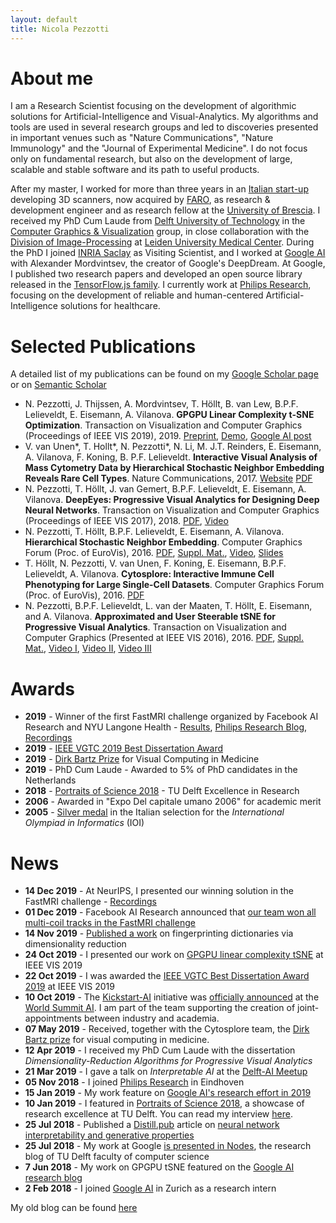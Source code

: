 ```yaml
---
layout: default
title: Nicola Pezzotti
---
```


About me
=======================


I am a Research Scientist focusing on the development of algorithmic solutions for Artificial-Intelligence and Visual-Analytics. My algorithms and tools are used in several research groups and led to discoveries presented in important venues such as "Nature Communications", "Nature Immunology" and the "Journal of Experimental Medicine".
I do not focus only on fundamental research, but also on the development of large, scalable and stable software and its path to useful products.

After my master, I worked for more than three years in an [Italian start-up](https://www.opentechnologies.it/en/home-2/) developing 3D scanners, now acquired by [FARO](https://www.faro.com), as research & development engineer and as research fellow at the [University of Brescia](https://en.unibs.it/).
I received my PhD Cum Laude from [Delft University of Technology](https://www.tudelft.nl/) in the [Computer Graphics & Visualization](https://graphics.tudelft.nl/) group, in close collaboration with the [Division of Image-Processing](https://www.lumc.nl/org/radiologie/research/LKEB/) at [Leiden University Medical Center](https://www.lumc.nl/).
During the PhD I joined [INRIA Saclay](https://aviz.fr/) as Visiting Scientist, and I worked at [Google AI](https://ai.google/) with Alexander Mordvintsev, the creator of Google's DeepDream. At Google, I published two research papers and developed an open source library released in the [TensorFlow.js family](https://github.com/tensorflow/tfjs-tsne).
I currently work at [Philips Research](https://www.philips.com/content/corporate/en_AA/research/home.html/), focusing on the development of reliable and human-centered Artificial-Intelligence solutions for healthcare.

Selected Publications
================
A detailed list of my publications can be found on my [Google Scholar page](https://scholar.google.com/citations?user=61To93wAAAAJ&hl=en) or on [Semantic Scholar](https://www.semanticscholar.org/author/Nicola-Pezzotti/2343408)

* N. Pezzotti, J. Thijssen, A. Mordvintsev, T. Höllt,  B. van Lew, B.P.F. Lelieveldt, E. Eisemann, A. Vilanova. **GPGPU Linear Complexity t-SNE Optimization**. Transaction on Visualization and Computer Graphics (Proceedings of IEEE VIS 2019), 2019. [Preprint](https://arxiv.org/abs/1805.10817), [Demo](https://nicola17.github.io/tfjs-tsne-demo/), [Google AI post](https://ai.googleblog.com/2018/06/realtime-tsne-visualizations-with.html)
* V. van Unen\*, T. Hollt\*, N. Pezzotti\*, N. Li, M. J.T. Reinders, E. Eisemann, A. Vilanova, F. Koning, B. P.F. Lelieveldt. **Interactive Visual Analysis of Mass Cytometry Data by Hierarchical Stochastic Neighbor Embedding Reveals Rare Cell Types**. Nature Communications, 2017. [Website](https://www.nature.com/articles/s41467-017-01689-9) [PDF](https://www.nature.com/articles/s41467-017-01689-9.pdf)
* N. Pezzotti, T. Höllt, J. van Gemert, B.P.F. Lelieveldt, E. Eisemann, A. Vilanova. **DeepEyes: Progressive Visual Analytics for Designing Deep Neural Networks**. Transaction on Visualization and Computer Graphics (Proceedings of IEEE VIS 2017), 2018. [PDF](https://graphics.tudelft.nl/Publications-new/2018/PHVLEV18/paper216.pdf), [Video](https://graphics.tudelft.nl/Publications-new/2018/PHVLEV18/file216.avi)
* N. Pezzotti, T. Höllt, B.P.F. Lelieveldt, E. Eisemann, A. Vilanova. **Hierarchical Stochastic Neighbor Embedding**. Computer Graphics Forum (Proc. of EuroVis), 2016. [PDF](publications/2016_hsne/preprint.pdf), [Suppl. Mat.](publications/2016_hsne/experiments.pdf), [Video](publications/2016_hsne/sun_analysis.mp4), [Slides](http://www.slideshare.net/NicolaPezzotti/hierarchical-stochastic-neighbor-embedding)
* T. Höllt, N. Pezzotti, V. van Unen, F. Koning, E. Eisemann, B.P.F. Lelieveldt, A. Vilanova. **Cytosplore: Interactive Immune Cell Phenotyping for Large Single-Cell Datasets**. Computer Graphics Forum (Proc. of EuroVis), 2016. [PDF](https://graphics.tudelft.nl/Publications-new/2016/HPVKELV16/eurovis16_Cytosplore_Interactive_Immune_Cell_Phenotyping_for_Large_Single-Cell_Datasets.pdf)
* N. Pezzotti, B.P.F. Lelieveldt, L. van der Maaten, T. Höllt, E. Eisemann, and A. Vilanova. **Approximated and User Steerable tSNE for Progressive Visual Analytics**. Transaction on Visualization and Computer Graphics (Presented at IEEE VIS 2016), 2016. [PDF](publications/2016_AtSNE.pdf), [Suppl. Mat.](https://www.researchgate.net/publication/303305902_A-tSNE_supplemental_materials), [Video I](https://www.researchgate.net/publication/303305958_A-tSNE_Comparison_on_the_MNIST_dataset), [Video II](https://www.researchgate.net/publication/303305906_A-tSNE_Case_Study_I_-_Mouse_Brain), [Video III](https://www.researchgate.net/publication/303305908_A-tSNE_Case_Study_II_-_Data_Stream)

Awards
================
* **2019** - Winner of the first FastMRI challenge organized by Facebook AI Research and NYU Langone Health - [Results](https://ai.facebook.com/blog/results-of-the-first-fastmri-image-reconstruction-challenge/), [Philips Research Blog](https://www.philips.com/a-w/research/blog/20191220-teamwork-makes-the-dream-work-how-a-co-research-approach-tackles-mri-challenges-with-ai.html),  [Recordings](https://slideslive.com/38922093/medical-imaging-meets-neurips-4)
* **2019** - [IEEE VGTC 2019 Best Dissertation Award](http://vacommunity.org/ieeevpg/bestthesis/)
* **2019** - [Dirk Bartz Prize](https://www.eurographics2019.it/index.php/program/dirk_bartz_prize/) for Visual Computing in Medicine
* **2019** - PhD Cum Laude - Awarded to 5% of PhD candidates in the Netherlands
* **2018** - [Portraits of Science 2018](https://tu-delft.instantmagazine.com/tu-delft/portraits-2018#!/home) - TU Delft Excellence in Research
* **2006** - Awarded in "Expo Del capitale umano 2006" for academic merit
* **2005** - [Silver medal](https://www.olimpiadi-informatica.it/index.php/olimpiadi-italiane-2005.html) in the Italian selection for the *International Olympiad in Informatics* (IOI)


News
================

* **14 Dec 2019** - At NeurIPS, I presented our winning solution in the FastMRI challenge -  [Recordings](https://slideslive.com/38922093/medical-imaging-meets-neurips-4)
* **01 Dec 2019** - Facebook AI Research announced that [our team won all multi-coil tracks in the FastMRI challenge](https://ai.facebook.com/blog/results-of-the-first-fastmri-image-reconstruction-challenge/)
* **14 Nov 2019** - [Published a work]([https://link.springer.com/chapter/10.1007/978-3-030-35817-4_6) on fingerprinting dictionaries via dimensionality reduction
* **24 Oct 2019** - I presented our work on [GPGPU linear complexity tSNE](https://nicola17.github.io/tfjs-tsne-demo/) at IEEE VIS 2019
* **22 Oct 2019** - I was awarded the [IEEE VGTC Best Dissertation Award 2019](http://vacommunity.org/ieeevpg/bestthesis/) at IEEE VIS 2019
* **10 Oct 2019** - The [Kickstart-AI](https://www.kickstartai.nl/) initiative was [officially announced](https://www.globenewswire.com/news-release/2019/10/10/1927666/0/en/Five-Dutch-companies-to-further-boost-Artificial-Intelligence-in-the-Netherlands.html) at the [World Summit AI](https://worldsummit.ai/). I am part of the team supporting the creation of joint-appointments between industry and academia.  
* **07 May 2019** - Received, together with the Cytosplore team, the [Dirk Bartz prize](https://www.eurographics2019.it/index.php/program/dirk_bartz_prize/) for visual computing in medicine.
* **12 Apr 2019** - I received my PhD Cum Laude with the dissertation *Dimensionality-Reduction Algorithms for Progressive Visual Analytics*
* **21 Mar 2019** - I gave a talk on *Interpretable AI* at the [Delft-AI Meetup](https://www.meetup.com/Delft-AI-Meetup/events/256563603/)
* **05 Nov 2018** - I joined [Philips Research](https://www.philips.com/content/corporate/en_AA/research/home.html/) in Eindhoven
* **15 Jan 2019** - My work feature on [Google AI's research effort in 2019](https://ai.googleblog.com/2019/01/looking-back-at-googles-research.html)
* **10 Jan 2019** - I featured in [Portraits of Science 2018](https://tu-delft.instantmagazine.com/tu-delft/portraits-2018#!/home), a showcase of research excellence at TU Delft. You can read my interview [here](https://tu-delft.instantmagazine.com/tu-delft/portraits-2018#!/nicola-pezzotti-interview-en).
* **25 Jul 2018** - Published a [Distill.pub](https://distill.pub) article on [neural network interpretability and generative properties](https://distill.pub/2018/differentiable-parameterizations/)
* **25 Jul 2018** - My work at Google [is presented in Nodes](https://www.tudelft.nl/en/eemcs/current/nodes/stories/organizing-high-dimensional-data-with-triangles-and-fields/), the research blog of TU Delft faculty of computer science
* **7 Jun 2018** - My work on GPGPU tSNE featured on the [Google AI research blog](https://ai.googleblog.com/2018/06/realtime-tsne-visualizations-with.html)
* **2 Feb 2018** - I joined [Google AI](https://ai.google/) in Zurich as a research intern

My old blog can be found [here](/archive)
